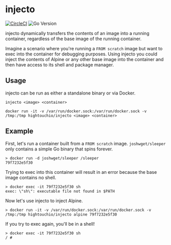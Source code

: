 # injecto
[![CircleCI](https://circleci.com/gh/hightouchio/injecto/tree/master.svg?style=svg)](https://circleci.com/gh/hightouchio/injecto/tree/master)
![Go Version](https://shields.io/github/go-mod/go-version/hightouchio/injecto)

injecto dynamically transfers the contents of an image into a running container, regardless of the base image of the running container.

Imagine a scenario where you're running a `FROM scratch` image but want to exec into the container for debugging purposes. Using injecto you could inject the contents of Alpine or any other base image into the container and then have access to its shell and package manager.

## Usage

injecto can be run as either a standalone binary or via Docker.

```
injecto <image> <container>
```

```
docker run -it -v /var/run/docker.sock:/var/run/docker.sock -v /tmp:/tmp hightouchio/injecto <image> <container>
```

## Example

First, let's run a container built from a `FROM scratch` image. `joshwget/sleeper` only contains a simple Go binary that spins forever.

```
> docker run -d joshwget/sleeper /sleeper
79f7232e5f30
```

Trying to exec into this container will result in an error because the base image contains no shell.

```
> docker exec -it 79f7232e5f30 sh
exec: \"sh\": executable file not found in $PATH
```

Now let's use injecto to inject Alpine.

```
> docker run -it -v /var/run/docker.sock:/var/run/docker.sock -v /tmp:/tmp hightouchio/injecto alpine 79f7232e5f30
```

If you try to exec again, you'll be in a shell!

```
> docker exec -it 79f7232e5f30 sh
/ #
```
